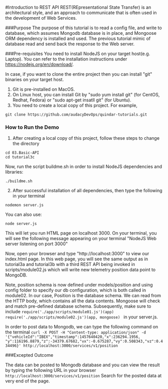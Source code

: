 #Introduction to REST API
REST(REpresentational State Transfer) is an architectural style, and an approach to communicate that is often used in the development of Web Services.

###Purpose
The purpose of this tutorial is to read a config file, and write to database, which assumes Mongodb database is in place, and Mongoose ORM dependency is installed and used. The previous tutorial mimic of database read and send back the response to the Web server.

###Pre-requisites
You need to install NodeJS on your target host(e.g. Laptop). You can refer to the installation instructions under https://nodejs.org/en/download/.

In case, if you want to clone the entire project then you can install "git" binaries on your target host.

1. Git is pre-installed on MacOS.
2. On Linux host, you can install Git by "sudo yum install git" (for CentOS, Redhat, Fedora) or "sudo apt-get insatll git" (for Ubuntu).
3. You need to create a local copy of this project. For example,

```
git clone https://github.com/audacyDevOps/quindar-tutorials.git
 ```

### How to Run the Demo

1. After creating a local copy of this project, follow these steps to change the directory

```
cd 03.Basic-API
cd tutorial3c
```
Now, run the script buildme.sh in order to install NodeJS dependencies and libraries:

```
./buildme.sh
```

2. After successful installation of all dependencies, then type the following in your terminal

```
nodemon server.js

```
You can also use:

```
node server.js
```

This will let you run HTML page on localhost 3000. On your terminal, you will see the following message appearing on your terminal
"NodeJS Web server listening on port 3000"

Now, open your browser and type "http://localhost:3000" to view our index.html page. In this web page, you will see the same output as in tutorial3a and tutorial3b with a third REST API being invoked in scripts/module02.js which will write new telemetry position data point to MongoDB.

Note, position schema is now defined under models/position and using config folder to specify our db configuration, which is both called in module02. In our case, Position is the database schema. We can read from the HTTP body, which contains all the data contents. Mongoose will check and match pre-defined database schema. Subsequently, make sure to include ```require('./app/scripts/module01.js')(app) require('./app/scripts/module02.js')(app, mongoose) ``` in your server.js.

In order to post data to Mongodb, we can type the following command on the terminal ```curl -X POST -H "Content-type: application/json" -d '{"vehicleId":"IBEX","timestamp":1457640420,"x":236294.1956, "y":116196.8879,"z":-34379.67682,"vx":-0.675287,"vy":0.508343,"vz":0.434496}' http://localhost:3000/services/v1/position```

###Excepted Outcome

The data can be posted to Mongodb database and you can view the result by typing the following URL in your browser ``` http://localhost:3000/services/v1/position```
Search for the posted data at very end of the page.
